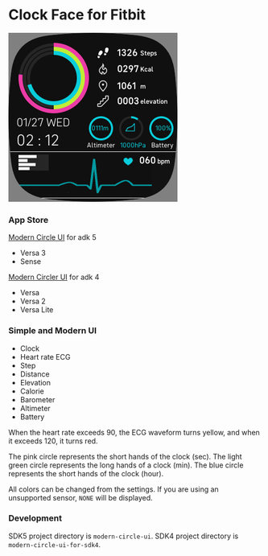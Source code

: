 # Clock Face for Fitbit

![screenshot](./screenshot.png)

### App Store

[Modern Circle UI](https://gallery.fitbit.com/details/a442a8df-6452-4f29-a605-5dbc32c2e6b8)
for adk 5
- Versa 3
- Sense

[Modern Circler UI](https://gallery.fitbit.com/details/9cea5b27-d8a0-4b82-8a69-d4bdaa610a8c)
for adk 4
- Versa
- Versa 2
- Versa Lite

### Simple and Modern UI

- Clock
- Heart rate ECG
- Step
- Distance
- Elevation
- Calorie
- Barometer
- Altimeter
- Battery

When the heart rate exceeds 90, the ECG waveform turns yellow, and when it exceeds 120, it turns red.

The pink circle represents the short hands of the clock (sec).
The light green circle represents the long hands of a clock (min).
The blue circle represents the short hands of the clock (hour).

All colors can be changed from the settings.
If you are using an unsupported sensor, ```NONE``` will be displayed.

### Development 

SDK5 project directory is ```modern-circle-ui```.
SDK4 project directory is ```modern-circle-ui-for-sdk4```.
